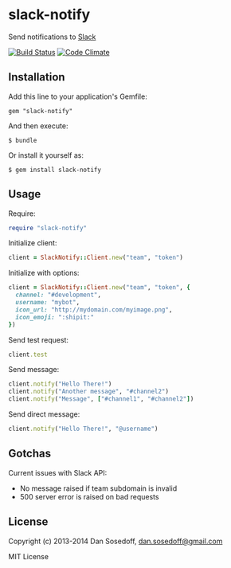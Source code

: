 # slack-notify

Send notifications to [Slack](http://slack.com/)

[![Build Status](https://travis-ci.org/sosedoff/slack-notify.png?branch=master)](https://travis-ci.org/sosedoff/slack-notify)
[![Code Climate](https://codeclimate.com/github/sosedoff/slack-notify.png)](https://codeclimate.com/github/sosedoff/slack-notify)

## Installation

Add this line to your application's Gemfile:

```
gem "slack-notify"
```

And then execute:

```
$ bundle
```

Or install it yourself as:

```
$ gem install slack-notify
```

## Usage

Require:

```ruby
require "slack-notify"
```

Initialize client:

```ruby
client = SlackNotify::Client.new("team", "token")
```

Initialize with options:

```ruby
client = SlackNotify::Client.new("team", "token", {
  channel: "#development",
  username: "mybot",
  icon_url: "http://mydomain.com/myimage.png",
  icon_emoji: ":shipit:"
})
```

Send test request:

```ruby
client.test
```

Send message:

```ruby
client.notify("Hello There!")
client.notify("Another message", "#channel2")
client.notify("Message", ["#channel1", "#channel2"])
```

Send direct message:

```ruby
client.notify("Hello There!", "@username")
```

## Gotchas

Current issues with Slack API:

- No message raised if team subdomain is invalid
- 500 server error is raised on bad requests

## License

Copyright (c) 2013-2014 Dan Sosedoff, <dan.sosedoff@gmail.com>

MIT License